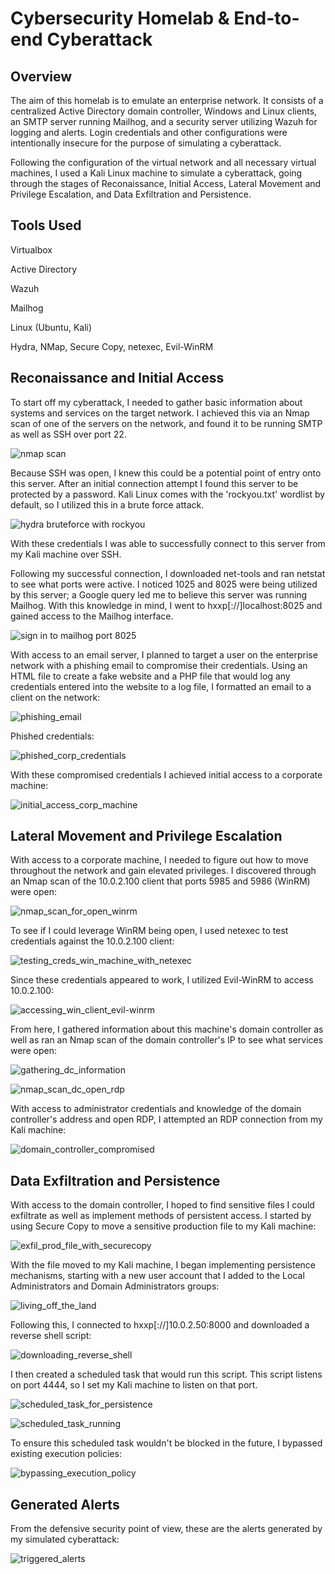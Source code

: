 # Cybersecurity Homelab & End-to-end Cyberattack

## Overview
<p>The aim of this homelab is to emulate an enterprise network. It consists of a centralized Active Directory domain controller, Windows and Linux clients, an SMTP server running Mailhog, and a security server utilizing Wazuh for logging and alerts. Login credentials and other configurations were intentionally insecure for the purpose of simulating a cyberattack.</p>
<p> Following the configuration of the virtual network and all necessary virtual machines, I used a Kali Linux machine to simulate a cyberattack, going through the stages of Reconaissance, Initial Access, Lateral Movement and Privilege Escalation, and Data Exfiltration and Persistence.</p>

## Tools Used
<p> Virtualbox</p>
<p> Active Directory</p>
<p> Wazuh</p>
<p> Mailhog</p>
<p> Linux (Ubuntu, Kali)</p>
<p> Hydra, NMap, Secure Copy, netexec, Evil-WinRM</p>

## Reconaissance and Initial Access
<p> To start off my cyberattack, I needed to gather basic information about systems and services on the target network. I achieved this via an Nmap scan of one of the servers on the network, and found it to be running SMTP as well as SSH over port 22.</p>


![nmap scan](https://github.com/user-attachments/assets/64d6ac25-45c6-4744-bb66-7a8e6ab0e127)
<p>Because SSH was open, I knew this could be a potential point of entry onto this server. After an initial connection attempt I found this server to be protected by a password. Kali Linux comes with the 'rockyou.txt' wordlist by default, so I utilized this in a brute force attack. </p>


![hydra bruteforce with rockyou ](https://github.com/user-attachments/assets/e675602b-df38-442b-a7db-22e1ae84be0d)
<p> With these credentials I was able to successfully connect to this server from my Kali machine over SSH.</p>
<p> Following my successful connection, I downloaded net-tools and ran netstat to see what ports were active. I noticed 1025 and 8025 were being utilized by this server; a Google query led me to believe this server was running Mailhog. With this knowledge in mind, I went to hxxp[://]localhost:8025 and gained access to the Mailhog interface.</p>

![sign in to mailhog port 8025](https://github.com/user-attachments/assets/96679bc6-4350-45fe-978e-1597587110cd)

<p> With access to an email server, I planned to target a user on the enterprise network with a phishing email to compromise their credentials. Using an HTML file to create a fake website and a PHP file that would log any credentials entered into the website to a log file, I formatted an email to a client on the network:</p>

![phishing_email](https://github.com/user-attachments/assets/b490fddf-5658-46f7-b32f-eb531f51af69)

<p>Phished credentials:</p>

![phished_corp_credentials](https://github.com/user-attachments/assets/e6b41e47-5f20-400c-a220-f022c4b933fe)

<p> With these compromised credentials I achieved initial access to a corporate machine:</p>

![initial_access_corp_machine](https://github.com/user-attachments/assets/d4e0d33a-e39b-4905-a01f-a5c1ef91a3f2)


## Lateral Movement and Privilege Escalation
<p>With access to a corporate machine, I needed to figure out how to move throughout the network and gain elevated privileges. I discovered through an Nmap scan of the 10.0.2.100 client that ports 5985 and 5986 (WinRM) were open:</p>

![nmap_scan_for_open_winrm](https://github.com/user-attachments/assets/1b646959-a928-4137-9470-04346880ed39)

<p>To see if I could leverage WinRM being open, I used netexec to test credentials against the 10.0.2.100 client:</p>

![testing_creds_win_machine_with_netexec](https://github.com/user-attachments/assets/4a6c2852-9bac-41ce-b9e3-332493394077)

<p>Since these credentials appeared to work, I utilized Evil-WinRM to access 10.0.2.100:</p>

![accessing_win_client_evil-winrm](https://github.com/user-attachments/assets/aa409c17-6905-48b4-b2d9-8d3e2cf1cca8)

<p>From here, I gathered information about this machine's domain controller as well as ran an Nmap scan of the domain controller's IP to see what services were open:</p>

![gathering_dc_information](https://github.com/user-attachments/assets/de67b015-53a1-416f-879c-5fccdbbc7d3c)


![nmap_scan_dc_open_rdp](https://github.com/user-attachments/assets/7f8a82cc-bc2e-4101-a2fc-05f8d3dce952)

<p>With access to administrator credentials and knowledge of the domain controller's address and open RDP, I attempted an RDP connection from my Kali machine:</p>


![domain_controller_compromised](https://github.com/user-attachments/assets/f4365b04-0120-4ca2-8cdb-814eb859c66f)

## Data Exfiltration and Persistence
<p>With access to the domain controller, I hoped to find sensitive files I could exfiltrate as well as implement methods of persistent access. I started by using Secure Copy to move a sensitive production file to my Kali machine: </p>

![exfil_prod_file_with_securecopy](https://github.com/user-attachments/assets/b9b82741-78f4-44d3-8ba9-c7ea44c2c47e)

<p>With the file moved to my Kali machine, I began implementing persistence mechanisms, starting with a new user account that I added to the Local Administrators and Domain Administrators groups: </p>

![living_off_the_land](https://github.com/user-attachments/assets/894de93c-22f6-44b8-bac2-3d1cd5cfd3f8)

<p>Following this, I connected to hxxp[://]10.0.2.50:8000 and downloaded a reverse shell script:</p>

![downloading_reverse_shell](https://github.com/user-attachments/assets/03f89ff3-b3ec-458c-969c-483fdf0d01b3)

<p>I then created a scheduled task that would run this script. This script listens on port 4444, so I set my Kali machine to listen on that port. </p>


![scheduled_task_for_persistence](https://github.com/user-attachments/assets/47446eda-24ed-4458-9f5a-7b21dd2b2560)


![scheduled_task_running](https://github.com/user-attachments/assets/9741a1b6-14e5-4d21-a0e7-897a22021e30)

<p>To ensure this scheduled task wouldn't be blocked in the future, I bypassed existing execution policies: </p>


![bypassing_execution_policy](https://github.com/user-attachments/assets/374c3167-3ff7-49dd-8b5f-8282bd4d5447)

## Generated Alerts
<p>From the defensive security point of view, these are the alerts generated by my simulated cyberattack:</p>

![triggered_alerts](https://github.com/user-attachments/assets/7690fea7-4701-4c73-bfb4-78e894d8a84f)





